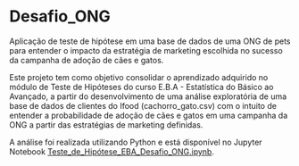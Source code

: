 # Desafio_ONG
Aplicação de teste de hipótese em uma base de dados de uma ONG de pets para entender o impacto da estratégia de marketing escolhida no sucesso da campanha de adoção de cães e gatos.

Este projeto tem como objetivo consolidar o aprendizado adquirido no módulo de Teste de Hipóteses do curso E.B.A - Estatística do Básico ao Avançado, a partir do desenvolvimento de uma análise exploratória de uma base de dados de clientes do Ifood (cachorro_gato.csv) com o intuito de entender a probabilidade de adoção de cães e gatos em uma campanha da ONG a partir das estratégias de marketing definidas.

A análise foi realizada utilizando Python e está disponível no Jupyter Notebook [Teste_de_Hipótese_EBA_Desafio_ONG.ipynb](https://github.com/MaryanaNS/Teste_de_Hipotese_ONG/blob/main/Teste_de_Hip%C3%B3tese_EBA_Desafio_ONG.ipynb).
